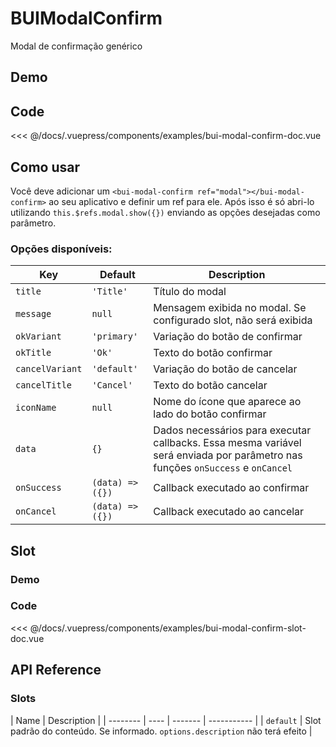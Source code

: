 # BUIModalConfirm

Modal de confirmação genérico

## Demo
<Demo componentName="examples-bui-modal-confirm-doc" />

## Code
<SourceCode>
<<< @/docs/.vuepress/components/examples/bui-modal-confirm-doc.vue
</SourceCode>

## Como usar
Você deve adicionar um `<bui-modal-confirm ref="modal"></bui-modal-confirm>` ao seu aplicativo e definir um ref para ele.
Após isso é só abri-lo utilizando `this.$refs.modal.show({})` enviando as opções desejadas como parâmetro.

### Opções disponíveis:
| Key | Default | Description |
| -------- | ---- | ------- | 
| `title` | `'Title'` | Título do modal |
| `message` | `null` | Mensagem exibida no modal. Se configurado slot, não será exibida |
| `okVariant` | `'primary'` | Variação do botão de confirmar |
| `okTitle` | `'Ok'` | Texto do botão confirmar |
| `cancelVariant` | `'default'` | Variação do botão de cancelar |
| `cancelTitle` | `'Cancel'` | Texto do botão cancelar |
| `iconName` | `null` | Nome do ícone que aparece ao lado do botão confirmar |
| `data` | `{}` | Dados necessários para executar callbacks. Essa mesma variável será enviada por parâmetro nas funções `onSuccess` e `onCancel` |
| `onSuccess` | `(data) => ({})` | Callback executado ao confirmar |
| `onCancel` | `(data) => ({})` | Callback executado ao cancelar |
## Slot

### Demo
<Demo componentName="examples-bui-modal-confirm-slot-doc" />

### Code
<SourceCode>
<<< @/docs/.vuepress/components/examples/bui-modal-confirm-slot-doc.vue
</SourceCode>

## API Reference


### Slots
| Name | Description |
| -------- | ---- | ------- | ----------- |
| `default` | Slot padrão do conteúdo. Se informado. `options.description` não terá efeito |